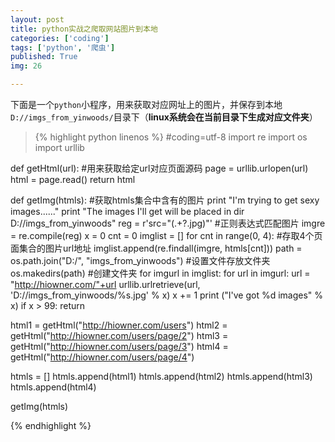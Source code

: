 ```yaml
---
layout: post
title: python实战之爬取网站图片到本地
categories: ['coding']
tags: ['python', '爬虫']
published: True
img: 26

---
```


下面是一个`python`小程序，用来获取对应网址上的图片，并保存到本地`D://imgs_from_yinwoods/`目录下（**linux系统会在当前目录下生成对应文件夹**）

>{% highlight python linenos %}
#coding=utf-8
import re
import os
import urllib

def getHtml(url):	#用来获取给定url对应页面源码
    page = urllib.urlopen(url)
    html = page.read()
    return html

def getImg(htmls): #获取htmls集合中含有的图片
    print "I'm trying to get sexy images......"
    print "The images I'll get will be placed in dir D://imgs_from_yinwoods"
    reg = r'src="(.+?\.jpg)"'	#正则表达式匹配图片
    imgre = re.compile(reg)
    x = 0
    cnt = 0
    imglist = []
    for cnt in range(0, 4):	#存取4个页面集合的图片url地址
        imglist.append(re.findall(imgre, htmls[cnt]))
    path = os.path.join("D:/", "imgs_from_yinwoods")	#设置文件存放文件夹
    os.makedirs(path)	#创建文件夹
    for imgurl in imglist:
        for url in imgurl:
            url = "http://hiowner.com/"+url
            urllib.urlretrieve(url, 'D://imgs_from_yinwoods/%s.jpg' % x)
            x += 1
            print ("I've got %d images" % x)
            if x > 99:
        	   return

html1 = getHtml("http://hiowner.com/users")
html2 = getHtml("http://hiowner.com/users/page/2")
html3 = getHtml("http://hiowner.com/users/page/3")
html4 = getHtml("http://hiowner.com/users/page/4")

htmls = []
htmls.append(html1)
htmls.append(html2)
htmls.append(html3)
htmls.append(html4)

getImg(htmls)

{% endhighlight %}